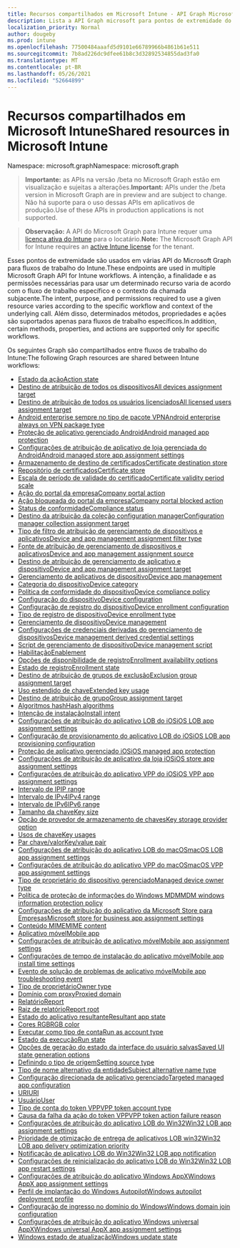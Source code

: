 ```yaml
---
title: Recursos compartilhados em Microsoft Intune - API Graph Microsoft
description: Lista a API Graph microsoft para pontos de extremidade do Intune (REST) que suportam vários fluxos de trabalho para uma organização de locatários.
localization_priority: Normal
author: dougeby
ms.prod: intune
ms.openlocfilehash: 77500484aaafd5d9101e66789966b4861b61e511
ms.sourcegitcommit: 7b8ad226dc9dfee61b8c3d32892534855dad3fa0
ms.translationtype: MT
ms.contentlocale: pt-BR
ms.lasthandoff: 05/26/2021
ms.locfileid: "52664899"
---
```

# <a name="shared-resources-in-microsoft-intune"></a><span data-ttu-id="d09fc-103">Recursos compartilhados em Microsoft Intune</span><span class="sxs-lookup"><span data-stu-id="d09fc-103">Shared resources in Microsoft Intune</span></span>

<span data-ttu-id="d09fc-104">Namespace: microsoft.graph</span><span class="sxs-lookup"><span data-stu-id="d09fc-104">Namespace: microsoft.graph</span></span>

> <span data-ttu-id="d09fc-105">**Importante:** as APIs na versão /beta no Microsoft Graph estão em visualização e sujeitas a alterações.</span><span class="sxs-lookup"><span data-stu-id="d09fc-105">**Important:** APIs under the /beta version in Microsoft Graph are in preview and are subject to change.</span></span> <span data-ttu-id="d09fc-106">Não há suporte para o uso dessas APIs em aplicativos de produção.</span><span class="sxs-lookup"><span data-stu-id="d09fc-106">Use of these APIs in production applications is not supported.</span></span>

> <span data-ttu-id="d09fc-107">**Observação:** A API do Microsoft Graph para Intune requer uma [licença ativa do Intune](https://go.microsoft.com/fwlink/?linkid=839381) para o locatário.</span><span class="sxs-lookup"><span data-stu-id="d09fc-107">**Note:** The Microsoft Graph API for Intune requires an [active Intune license](https://go.microsoft.com/fwlink/?linkid=839381) for the tenant.</span></span>

<span data-ttu-id="d09fc-108">Esses pontos de extremidade são usados em várias API do Microsoft Graph para fluxos de trabalho do Intune.</span><span class="sxs-lookup"><span data-stu-id="d09fc-108">These endpoints are used in multiple Microsoft Graph API for Intune workflows.</span></span>  <span data-ttu-id="d09fc-109">A intenção, a finalidade e as permissões necessárias para usar um determinado recurso varia de acordo com o fluxo de trabalho específico e o contexto da chamada subjacente.</span><span class="sxs-lookup"><span data-stu-id="d09fc-109">The intent, purpose, and permissions required to use a given resource varies according to the specific workflow and context of the underlying call.</span></span>  <span data-ttu-id="d09fc-110">Além disso, determinados métodos, propriedades e ações são suportados apenas para fluxos de trabalho específicos.</span><span class="sxs-lookup"><span data-stu-id="d09fc-110">In addition, certain methods, properties, and actions are supported only for specific workflows.</span></span>

<span data-ttu-id="d09fc-111">Os seguintes Graph são compartilhados entre fluxos de trabalho do Intune:</span><span class="sxs-lookup"><span data-stu-id="d09fc-111">The following Graph resources are shared between Intune workflows:</span></span>

- [<span data-ttu-id="d09fc-112">Estado da ação</span><span class="sxs-lookup"><span data-stu-id="d09fc-112">Action state</span></span>](intune-shared-actionstate.md)
- [<span data-ttu-id="d09fc-113">Destino de atribuição de todos os dispositivos</span><span class="sxs-lookup"><span data-stu-id="d09fc-113">All devices assignment target</span></span>](intune-shared-alldevicesassignmenttarget.md)
- [<span data-ttu-id="d09fc-114">Destino de atribuição de todos os usuários licenciados</span><span class="sxs-lookup"><span data-stu-id="d09fc-114">All licensed users assignment target</span></span>](intune-shared-alllicensedusersassignmenttarget.md)
- [<span data-ttu-id="d09fc-115">Android enterprise sempre no tipo de pacote VPN</span><span class="sxs-lookup"><span data-stu-id="d09fc-115">Android enterprise always on VPN package type</span></span>](intune-shared-androidenterprisealwaysonvpnpackagetype.md)
- [<span data-ttu-id="d09fc-116">Proteção de aplicativo gerenciado Android</span><span class="sxs-lookup"><span data-stu-id="d09fc-116">Android managed app protection</span></span>](intune-shared-androidmanagedappprotection.md)
- [<span data-ttu-id="d09fc-117">Configurações de atribuição de aplicativo de loja gerenciada do Android</span><span class="sxs-lookup"><span data-stu-id="d09fc-117">Android managed store app assignment settings</span></span>](intune-shared-androidmanagedstoreappassignmentsettings.md)
- [<span data-ttu-id="d09fc-118">Armazenamento de destino de certificados</span><span class="sxs-lookup"><span data-stu-id="d09fc-118">Certificate destination store</span></span>](intune-shared-certificatedestinationstore.md)
- [<span data-ttu-id="d09fc-119">Repositório de certificados</span><span class="sxs-lookup"><span data-stu-id="d09fc-119">Certificate store</span></span>](intune-shared-certificatestore.md)
- [<span data-ttu-id="d09fc-120">Escala de período de validade do certificado</span><span class="sxs-lookup"><span data-stu-id="d09fc-120">Certificate validity period scale</span></span>](intune-shared-certificatevalidityperiodscale.md)
- [<span data-ttu-id="d09fc-121">Ação do portal da empresa</span><span class="sxs-lookup"><span data-stu-id="d09fc-121">Company portal action</span></span>](intune-shared-companyportalaction.md)
- [<span data-ttu-id="d09fc-122">Ação bloqueada do portal da empresa</span><span class="sxs-lookup"><span data-stu-id="d09fc-122">Company portal blocked action</span></span>](intune-shared-companyportalblockedaction.md)
- [<span data-ttu-id="d09fc-123">Status de conformidade</span><span class="sxs-lookup"><span data-stu-id="d09fc-123">Compliance status</span></span>](intune-shared-compliancestatus.md)
- [<span data-ttu-id="d09fc-124">Destino da atribuição da coleção configuration manager</span><span class="sxs-lookup"><span data-stu-id="d09fc-124">Configuration manager collection assignment target</span></span>](intune-shared-configurationmanagercollectionassignmenttarget.md)
- [<span data-ttu-id="d09fc-125">Tipo de filtro de atribuição de gerenciamento de dispositivos e aplicativos</span><span class="sxs-lookup"><span data-stu-id="d09fc-125">Device and app management assignment filter type</span></span>](intune-shared-deviceandappmanagementassignmentfiltertype.md)
- [<span data-ttu-id="d09fc-126">Fonte de atribuição de gerenciamento de dispositivos e aplicativos</span><span class="sxs-lookup"><span data-stu-id="d09fc-126">Device and app management assignment source</span></span>](intune-shared-deviceandappmanagementassignmentsource.md)
- [<span data-ttu-id="d09fc-127">Destino de atribuição de gerenciamento de aplicativo e dispositivo</span><span class="sxs-lookup"><span data-stu-id="d09fc-127">Device and app management assignment target</span></span>](intune-shared-deviceandappmanagementassignmenttarget.md)
- [<span data-ttu-id="d09fc-128">Gerenciamento de aplicativos de dispositivo</span><span class="sxs-lookup"><span data-stu-id="d09fc-128">Device app management</span></span>](intune-shared-deviceappmanagement.md)
- [<span data-ttu-id="d09fc-129">Categoria do dispositivo</span><span class="sxs-lookup"><span data-stu-id="d09fc-129">Device category</span></span>](intune-shared-devicecategory.md)
- [<span data-ttu-id="d09fc-130">Política de conformidade do dispositivo</span><span class="sxs-lookup"><span data-stu-id="d09fc-130">Device compliance policy</span></span>](intune-shared-devicecompliancepolicy.md)
- [<span data-ttu-id="d09fc-131">Configuração do dispositivo</span><span class="sxs-lookup"><span data-stu-id="d09fc-131">Device configuration</span></span>](intune-shared-deviceconfiguration.md)
- [<span data-ttu-id="d09fc-132">Configuração de registro do dispositivo</span><span class="sxs-lookup"><span data-stu-id="d09fc-132">Device enrollment configuration</span></span>](intune-shared-deviceenrollmentconfiguration.md)
- [<span data-ttu-id="d09fc-133">Tipo de registro de dispositivo</span><span class="sxs-lookup"><span data-stu-id="d09fc-133">Device enrollment type</span></span>](intune-shared-deviceenrollmenttype.md)
- [<span data-ttu-id="d09fc-134">Gerenciamento de dispositivo</span><span class="sxs-lookup"><span data-stu-id="d09fc-134">Device management</span></span>](intune-shared-devicemanagement.md)
- [<span data-ttu-id="d09fc-135">Configurações de credenciais derivadas do gerenciamento de dispositivos</span><span class="sxs-lookup"><span data-stu-id="d09fc-135">Device management derived credential settings</span></span>](intune-shared-devicemanagementderivedcredentialsettings.md)
- [<span data-ttu-id="d09fc-136">Script de gerenciamento de dispositivo</span><span class="sxs-lookup"><span data-stu-id="d09fc-136">Device management script</span></span>](intune-shared-devicemanagementscript.md)
- [<span data-ttu-id="d09fc-137">Habilitação</span><span class="sxs-lookup"><span data-stu-id="d09fc-137">Enablement</span></span>](intune-shared-enablement.md)
- [<span data-ttu-id="d09fc-138">Opções de disponibilidade de registro</span><span class="sxs-lookup"><span data-stu-id="d09fc-138">Enrollment availability options</span></span>](intune-shared-enrollmentavailabilityoptions.md)
- [<span data-ttu-id="d09fc-139">Estado de registro</span><span class="sxs-lookup"><span data-stu-id="d09fc-139">Enrollment state</span></span>](intune-shared-enrollmentstate.md)
- [<span data-ttu-id="d09fc-140">Destino de atribuição de grupos de exclusão</span><span class="sxs-lookup"><span data-stu-id="d09fc-140">Exclusion group assignment target</span></span>](intune-shared-exclusiongroupassignmenttarget.md)
- [<span data-ttu-id="d09fc-141">Uso estendido de chave</span><span class="sxs-lookup"><span data-stu-id="d09fc-141">Extended key usage</span></span>](intune-shared-extendedkeyusage.md)
- [<span data-ttu-id="d09fc-142">Destino de atribuição de grupo</span><span class="sxs-lookup"><span data-stu-id="d09fc-142">Group assignment target</span></span>](intune-shared-groupassignmenttarget.md)
- [<span data-ttu-id="d09fc-143">Algoritmos hash</span><span class="sxs-lookup"><span data-stu-id="d09fc-143">Hash algorithms</span></span>](intune-shared-hashalgorithms.md)
- [<span data-ttu-id="d09fc-144">Intenção de instalação</span><span class="sxs-lookup"><span data-stu-id="d09fc-144">Install intent</span></span>](intune-shared-installintent.md)
- [<span data-ttu-id="d09fc-145">Configurações de atribuição do aplicativo LOB do iOS</span><span class="sxs-lookup"><span data-stu-id="d09fc-145">iOS LOB app assignment settings</span></span>](intune-shared-ioslobappassignmentsettings.md)
- [<span data-ttu-id="d09fc-146">Configuração de provisionamento do aplicativo LOB do iOS</span><span class="sxs-lookup"><span data-stu-id="d09fc-146">iOS LOB app provisioning configuration</span></span>](intune-shared-ioslobappprovisioningconfiguration.md)
- [<span data-ttu-id="d09fc-147">Proteção de aplicativo gerenciado iOS</span><span class="sxs-lookup"><span data-stu-id="d09fc-147">iOS managed app protection</span></span>](intune-shared-iosmanagedappprotection.md)
- [<span data-ttu-id="d09fc-148">Configurações de atribuição de aplicativo da loja iOS</span><span class="sxs-lookup"><span data-stu-id="d09fc-148">iOS store app assignment settings</span></span>](intune-shared-iosstoreappassignmentsettings.md)
- [<span data-ttu-id="d09fc-149">Configurações de atribuição do aplicativo VPP do iOS</span><span class="sxs-lookup"><span data-stu-id="d09fc-149">iOS VPP app assignment settings</span></span>](intune-shared-iosvppappassignmentsettings.md)
- [<span data-ttu-id="d09fc-150">Intervalo de IP</span><span class="sxs-lookup"><span data-stu-id="d09fc-150">IP range</span></span>](intune-shared-iprange.md)
- [<span data-ttu-id="d09fc-151">Intervalo de IPv4</span><span class="sxs-lookup"><span data-stu-id="d09fc-151">IPv4 range</span></span>](intune-shared-ipv4range.md)
- [<span data-ttu-id="d09fc-152">Intervalo de IPv6</span><span class="sxs-lookup"><span data-stu-id="d09fc-152">IPv6 range</span></span>](intune-shared-ipv6range.md)
- [<span data-ttu-id="d09fc-153">Tamanho da chave</span><span class="sxs-lookup"><span data-stu-id="d09fc-153">Key size</span></span>](intune-shared-keysize.md)
- [<span data-ttu-id="d09fc-154">Opção de provedor de armazenamento de chaves</span><span class="sxs-lookup"><span data-stu-id="d09fc-154">Key storage provider option</span></span>](intune-shared-keystorageprovideroption.md)
- [<span data-ttu-id="d09fc-155">Usos de chave</span><span class="sxs-lookup"><span data-stu-id="d09fc-155">Key usages</span></span>](intune-shared-keyusages.md)
- [<span data-ttu-id="d09fc-156">Par chave/valor</span><span class="sxs-lookup"><span data-stu-id="d09fc-156">Key/value pair</span></span>](intune-shared-keyvaluepair.md)
- [<span data-ttu-id="d09fc-157">Configurações de atribuição do aplicativo LOB do macOS</span><span class="sxs-lookup"><span data-stu-id="d09fc-157">macOS LOB app assignment settings</span></span>](intune-shared-macoslobappassignmentsettings.md)
- [<span data-ttu-id="d09fc-158">Configurações de atribuição do aplicativo VPP do macOS</span><span class="sxs-lookup"><span data-stu-id="d09fc-158">macOS VPP app assignment settings</span></span>](intune-shared-macosvppappassignmentsettings.md)
- [<span data-ttu-id="d09fc-159">Tipo de proprietário do dispositivo gerenciado</span><span class="sxs-lookup"><span data-stu-id="d09fc-159">Managed device owner type</span></span>](intune-shared-manageddeviceownertype.md)
- [<span data-ttu-id="d09fc-160">Política de proteção de informações do Windows MDM</span><span class="sxs-lookup"><span data-stu-id="d09fc-160">MDM windows information protection policy</span></span>](intune-shared-mdmwindowsinformationprotectionpolicy.md)
- [<span data-ttu-id="d09fc-161">Configurações de atribuição do aplicativo da Microsoft Store para Empresas</span><span class="sxs-lookup"><span data-stu-id="d09fc-161">Microsoft store for business app assignment settings</span></span>](intune-shared-microsoftstoreforbusinessappassignmentsettings.md)
- [<span data-ttu-id="d09fc-162">Conteúdo MIME</span><span class="sxs-lookup"><span data-stu-id="d09fc-162">MIME content</span></span>](intune-shared-mimecontent.md)
- [<span data-ttu-id="d09fc-163">Aplicativo móvel</span><span class="sxs-lookup"><span data-stu-id="d09fc-163">Mobile app</span></span>](intune-shared-mobileapp.md)
- [<span data-ttu-id="d09fc-164">Configurações de atribuição de aplicativo móvel</span><span class="sxs-lookup"><span data-stu-id="d09fc-164">Mobile app assignment settings</span></span>](intune-shared-mobileappassignmentsettings.md)
- [<span data-ttu-id="d09fc-165">Configurações de tempo de instalação do aplicativo móvel</span><span class="sxs-lookup"><span data-stu-id="d09fc-165">Mobile app install time settings</span></span>](intune-shared-mobileappinstalltimesettings.md)
- [<span data-ttu-id="d09fc-166">Evento de solução de problemas de aplicativo móvel</span><span class="sxs-lookup"><span data-stu-id="d09fc-166">Mobile app troubleshooting event</span></span>](intune-shared-mobileapptroubleshootingevent.md)
- [<span data-ttu-id="d09fc-167">Tipo de proprietário</span><span class="sxs-lookup"><span data-stu-id="d09fc-167">Owner type</span></span>](intune-shared-ownertype.md)
- [<span data-ttu-id="d09fc-168">Domínio com proxy</span><span class="sxs-lookup"><span data-stu-id="d09fc-168">Proxied domain</span></span>](intune-shared-proxieddomain.md)
- [<span data-ttu-id="d09fc-169">Relatório</span><span class="sxs-lookup"><span data-stu-id="d09fc-169">Report</span></span>](intune-shared-report.md)
- [<span data-ttu-id="d09fc-170">Raiz de relatório</span><span class="sxs-lookup"><span data-stu-id="d09fc-170">Report root</span></span>](intune-shared-reportroot.md)
- [<span data-ttu-id="d09fc-171">Estado do aplicativo resultante</span><span class="sxs-lookup"><span data-stu-id="d09fc-171">Resultant app state</span></span>](intune-shared-resultantappstate.md)
- [<span data-ttu-id="d09fc-172">Cores RGB</span><span class="sxs-lookup"><span data-stu-id="d09fc-172">RGB color</span></span>](intune-shared-rgbcolor.md)
- [<span data-ttu-id="d09fc-173">Executar como tipo de conta</span><span class="sxs-lookup"><span data-stu-id="d09fc-173">Run as account type</span></span>](intune-shared-runasaccounttype.md)
- [<span data-ttu-id="d09fc-174">Estado da execução</span><span class="sxs-lookup"><span data-stu-id="d09fc-174">Run state</span></span>](intune-shared-runstate.md)
- [<span data-ttu-id="d09fc-175">Opções de geração do estado da interface do usuário salvas</span><span class="sxs-lookup"><span data-stu-id="d09fc-175">Saved UI state generation options</span></span>](intune-shared-saveduistategenerationoptions.md)
- [<span data-ttu-id="d09fc-176">Definindo o tipo de origem</span><span class="sxs-lookup"><span data-stu-id="d09fc-176">Setting source type</span></span>](intune-shared-settingsourcetype.md)
- [<span data-ttu-id="d09fc-177">Tipo de nome alternativo da entidade</span><span class="sxs-lookup"><span data-stu-id="d09fc-177">Subject alternative name type</span></span>](intune-shared-subjectalternativenametype.md)
- [<span data-ttu-id="d09fc-178">Configuração direcionada de aplicativo gerenciado</span><span class="sxs-lookup"><span data-stu-id="d09fc-178">Targeted managed app configuration</span></span>](intune-shared-targetedmanagedappconfiguration.md)
- [<span data-ttu-id="d09fc-179">URI</span><span class="sxs-lookup"><span data-stu-id="d09fc-179">URI</span></span>](intune-shared-uri.md)
- [<span data-ttu-id="d09fc-180">Usuário</span><span class="sxs-lookup"><span data-stu-id="d09fc-180">User</span></span>](intune-shared-user.md)
- [<span data-ttu-id="d09fc-181">Tipo de conta do token VPP</span><span class="sxs-lookup"><span data-stu-id="d09fc-181">VPP token account type</span></span>](intune-shared-vpptokenaccounttype.md)
- [<span data-ttu-id="d09fc-182">Causa da falha da ação do token VPP</span><span class="sxs-lookup"><span data-stu-id="d09fc-182">VPP token action failure reason</span></span>](intune-shared-vpptokenactionfailurereason.md)
- [<span data-ttu-id="d09fc-183">Configurações de atribuição do aplicativo LOB do Win32</span><span class="sxs-lookup"><span data-stu-id="d09fc-183">Win32 LOB app assignment settings</span></span>](intune-shared-win32lobappassignmentsettings.md)
- [<span data-ttu-id="d09fc-184">Prioridade de otimização de entrega de aplicativos LOB win32</span><span class="sxs-lookup"><span data-stu-id="d09fc-184">Win32 LOB app delivery optimization priority</span></span>](intune-shared-win32lobappdeliveryoptimizationpriority.md)
- [<span data-ttu-id="d09fc-185">Notificação de aplicativo LOB do Win32</span><span class="sxs-lookup"><span data-stu-id="d09fc-185">Win32 LOB app notification</span></span>](intune-shared-win32lobappnotification.md)
- [<span data-ttu-id="d09fc-186">Configurações de reinicialização do aplicativo LOB do Win32</span><span class="sxs-lookup"><span data-stu-id="d09fc-186">Win32 LOB app restart settings</span></span>](intune-shared-win32lobapprestartsettings.md)
- [<span data-ttu-id="d09fc-187">Configurações de atribuição do aplicativo Windows AppX</span><span class="sxs-lookup"><span data-stu-id="d09fc-187">Windows AppX app assignment settings</span></span>](intune-shared-windowsappxappassignmentsettings.md)
- [<span data-ttu-id="d09fc-188">Perfil de implantação do Windows Autopilot</span><span class="sxs-lookup"><span data-stu-id="d09fc-188">Windows autopilot deployment profile</span></span>](intune-shared-windowsautopilotdeploymentprofile.md)
- [<span data-ttu-id="d09fc-189">Configuração de ingresso no domínio do Windows</span><span class="sxs-lookup"><span data-stu-id="d09fc-189">Windows domain join configuration</span></span>](intune-shared-windowsdomainjoinconfiguration.md)
- [<span data-ttu-id="d09fc-190">Configurações de atribuição do aplicativo Windows universal AppX</span><span class="sxs-lookup"><span data-stu-id="d09fc-190">Windows universal AppX app assignment settings</span></span>](intune-shared-windowsuniversalappxappassignmentsettings.md)
- [<span data-ttu-id="d09fc-191">Windows estado de atualização</span><span class="sxs-lookup"><span data-stu-id="d09fc-191">Windows update state</span></span>](intune-shared-windowsupdatestate.md)